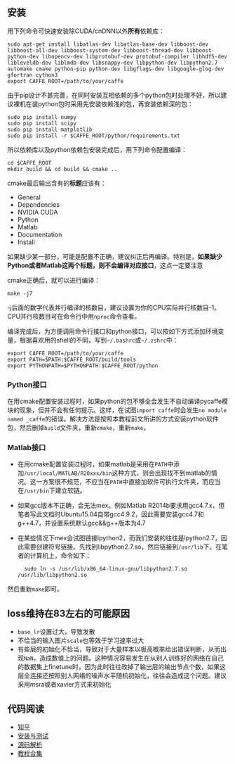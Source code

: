 ## 安装
用下列命令可快速安装除CUDA/cnDNN以外**所有**依赖库：

	sudo apt-get install libatlas-dev libatlas-base-dev libboost-dev libboost-all-dev libboost-system-dev libboost-thread-dev libboost-python-dev libopencv-dev libprotobuf-dev protobuf-compiler libhdf5-dev libleveldb-dev liblmdb-dev libsnappy-dev libpython-dev libpython2.7 automake cmake python-pip python-dev libgflags-dev libgoogle-glog-dev gfortran cython3
	export CAFFE_ROOT=/path/to/your/caffe

由于pip设计不甚完善，在同时安装互相依赖的多个python包时处理不好，所以建议裸机在装python包时采用先安装依赖浅的包，再安装依赖深的包：

	sudo pip install numpy
	sudo pip install scipy
	sudo pip install matplotlib
	sudo pip install -r $CAFFE_ROOT/python/requirements.txt

所以依赖库以及python依赖包安装完成后，用下列命令配置编译：

	cd $CAFFE_ROOT
	mkdir build && cd build && cmake ..

cmake最后输出含有的**标题**应该有：

* General
* Dependencies
* NVIDIA CUDA
* Python
* Matlab
* Documentation
* Install

如果缺少某一部分，可能是配置不正确，建议纠正后再编译。特别是，**如果缺少Python或者Matlab这两个标题，则不会编译对应接口**，这点一定要注意

cmake正确后，就可以进行编译：

	make -j7

-j后面的数字代表并行编译的核数目，建议设置为你的CPU实际并行核数目-1。CPU并行核数目可在命令行中用`nproc`命令查看。

编译完成后，为方便调用命令行接口和python接口，可以按如下方式添加环境变量，根据喜欢用的shell的不同，写到`~/.bashrc`或`~/.zshrc`中：

	export CAFFE_ROOT=/path/to/your/caffe
	export PATH=$PATH:$CAFFE_ROOT/build/tools
	export PYTHONPATH=$PYTHONPATH:$CAFFE_ROOT/python


### Python接口
在用cmake配置安装过程时，如果python的包不够全会发生不自动编译pycaffe模块的现象，但并不会有任何提示。这样，在试图`import caffe`时会发生`no module named _caffe`的错误。解决方法是按照本教程前文所讲的方式安装python软件包，然后删掉`build`文件夹，重新`cmake`，重新`make`。 

### Matlab接口
* 在用cmake配置安装过程时，如果matlab是采用在`PATH`中添加`/usr/local/MATLAB/R20xxx/bin`这种方式，则会出现找不到matlab的情况。这一方案很不规范，不应当在`PATH`中直接加软件可执行文件夹，而应当在`/usr/bin`下建立软链。
* 如果gcc版本不正确，会无法mex。例如Matlab R2014b要求用gcc4.7.x，但笔者写此文档时Ubuntu15.04自带gcc4.9.2，因此需要安装gcc4.7和g++4.7，并设置系统默认gcc&&g++版本为4.7
* 在某些情况下mex会试图链接lpython2，而我们安装的往往是lpython2.7，因此需要创建符号链接。先找到libpython2.7.so，然后链接到`/usr/lib`下。在笔者的计算机上，命令如下：

		sudo ln -s /usr/lib/x86_64-linux-gnu/libpython2.7.so /usr/lib/libpython2.so

然后重新`make`即可。


## loss维持在83左右的可能原因
* `base_lr`设置过大，导致发散
* 不恰当的输入图片`scale`也等效于学习速率过大
* 有些层的初始化不恰当，导致对于大量样本以极高概率给出错误判断，从而出现`NaN`，造成数值上的问题。这种情况容易发生在从别人训练好的网络在自己的数据集上finetune时，因为此时往往改掉了输出层的输出节点个数，如果这层全连接还按照别人网络的噪声水平随机初始化，往往会造成这个问题。建议采用msra或者xavier方式来初始化

## 代码阅读
- [知乎][1]
- [安装与测试][2]
- [源码解析][3]
- [教程合集][4]

[1]:	https://www.zhihu.com/question/27982282
[2]:	https://zhuanlan.zhihu.com/p/24683142
[3]:	https://zhuanlan.zhihu.com/p/24343706?refer=dlclass
[4]:	https://absentm.github.io/2016/05/14/%E6%B7%B1%E5%BA%A6%E5%AD%A6%E4%B9%A0Caffe%E7%B3%BB%E5%88%97%E6%95%99%E7%A8%8B%E9%9B%86%E5%90%88/